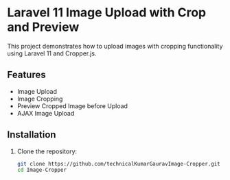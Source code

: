 # Laravel 11 Image Upload with Crop and Preview

This project demonstrates how to upload images with cropping functionality using Laravel 11 and Cropper.js.

## Features

- Image Upload
- Image Cropping
- Preview Cropped Image before Upload
- AJAX Image Upload

## Installation

1. Clone the repository:

   ```bash
   git clone https://github.com/technicalKumarGauravImage-Cropper.git
   cd Image-Cropper

